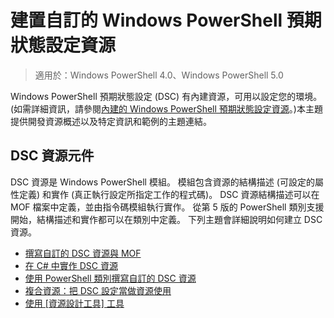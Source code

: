 # 建置自訂的 Windows PowerShell 預期狀態設定資源

> 適用於：Windows PowerShell 4.0、Windows PowerShell 5.0

Windows PowerShell 預期狀態設定 (DSC) 有內建資源，可用以設定您的環境。 (如需詳細資訊，請參閱[內建的 Windows PowerShell 預期狀態設定資源](builtInResource.md)。)本主題提供開發資源概述以及特定資訊和範例的主題連結。

## DSC 資源元件

DSC 資源是 Windows PowerShell 模組。 模組包含資源的結構描述 (可設定的屬性定義) 和實作 (真正執行設定所指定工作的程式碼)。 DSC 資源結構描述可以在 MOF 檔案中定義，並由指令碼模組執行實作。 從第 5 版的 PowerShell 類別支援開始，結構描述和實作都可以在類別中定義。 下列主題會詳細說明如何建立 DSC 資源。

* [撰寫自訂的 DSC 資源與 MOF](authoringResourceMOF.md) 
* [在 C# 中實作 DSC 資源](authoringResourceMofCS.md) 
* [使用 PowerShell 類別撰寫自訂的 DSC 資源](authoringResourceClass.md) 
* [複合資源：把 DSC 設定當做資源使用](authoringResourceComposite.md) 
* [使用 [資源設計工具] 工具](authoringResourceMofDesigner.md) <!--HONumber=Feb16_HO4-->
